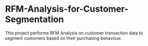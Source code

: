 # RFM-Analysis-for-Customer-Segmentation
This project performs RFM Analysis on customer transaction data to segment customers based on their purchasing behaviour.
